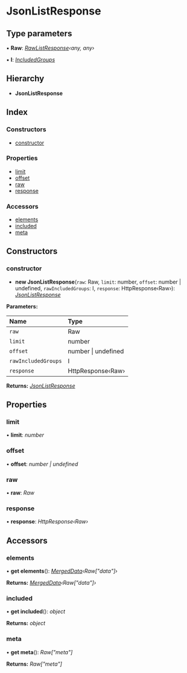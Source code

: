 # JsonListResponse

## Type parameters

▪ **Raw**: [_RawListResponse_](../interfaces/rawlistresponse.md)_‹any, any›_

▪ **I**: [_IncludedGroups_](../#includedgroups)

## Hierarchy

* **JsonListResponse**

## Index

### Constructors

* [constructor](jsonlistresponse.md#constructor)

### Properties

* [limit](jsonlistresponse.md#limit)
* [offset](jsonlistresponse.md#offset)
* [raw](jsonlistresponse.md#raw)
* [response](jsonlistresponse.md#response)

### Accessors

* [elements](jsonlistresponse.md#elements)
* [included](jsonlistresponse.md#included)
* [meta](jsonlistresponse.md#meta)

## Constructors

### constructor

+ **new JsonListResponse**\(`raw`: Raw, `limit`: number, `offset`: number \| undefined, `rawIncludedGroups`: I, `response`: HttpResponse‹Raw›\): [_JsonListResponse_](jsonlistresponse.md)

**Parameters:**

| Name | Type |
| :--- | :--- |
| `raw` | Raw |
| `limit` | number |
| `offset` | number \| undefined |
| `rawIncludedGroups` | I |
| `response` | HttpResponse‹Raw› |

**Returns:** [_JsonListResponse_](jsonlistresponse.md)

## Properties

### limit

• **limit**: _number_

### offset

• **offset**: _number \| undefined_

### raw

• **raw**: _Raw_

### response

• **response**: _HttpResponse‹Raw›_

## Accessors

### elements

• **get elements**\(\): [_MergedData_](../#mergeddata)_‹Raw\["data"\]›_

**Returns:** [_MergedData_](../#mergeddata)_‹Raw\["data"\]›_

### included

• **get included**\(\): _object_

**Returns:** _object_

### meta

• **get meta**\(\): _Raw\["meta"\]_

**Returns:** _Raw\["meta"\]_


